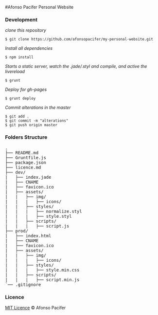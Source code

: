#Afonso Pacifer Personal Website

### Development
*clone this repository*

    $ git clone https://github.com/afonsopacifer/my-personal-website.git

*Install all dependencies*

    $ npm install

*Starts a static server, watch the .jade/.styl and compile, and active the livereload*

    $ grunt

*Deploy for gh-pages*

    $ grunt deploy

*Commit alterations in the master*

    $ git add .
    $ git commit -m "alterations"
    $ git push origin master

### Folders Structure
<pre>
.
├── README.md
├── Gruntfile.js
├── package.json
├── licence.md
├── dev/
|   ├── index.jade
|   ├── CNAME
|   ├── favicon.ico
|   ├── assets/
|   |   ├── img/
|   |   |   ├── icons/
|   |   ├── styles/
|   |   |   ├── normalize.styl
|   |   |   ├── style.styl
|   |   ├── scripts/
|   |   |   ├── script.js
├── prod/
|   ├── index.html
|   ├── CNAME
|   ├── favicon.ico
|   ├── assets/
|   |   ├── img/
|   |   |   ├── icons/
|   |   ├── styles/
|   |   |   ├── style.min.css
|   |   ├── scripts/
|   |   |   ├── script.min.js
`── .gitignore
</pre>

### Licence
[MIT Licence](licence.md) © Afonso Pacifer
